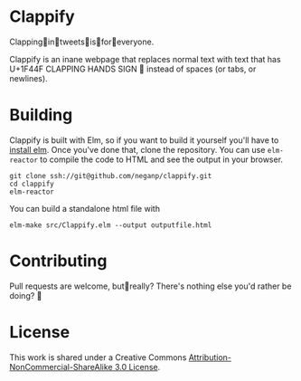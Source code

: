 # Clappify

Clapping👏in👏tweets👏is👏for👏everyone.

Clappify is an inane webpage that replaces normal text with text
that has U+1F44F CLAPPING HANDS SIGN 👏 instead of spaces (or tabs, or
newlines).


# Building

Clappify is built with Elm, so if you want to build it yourself
you'll have to
[install elm](https://guide.elm-lang.org/get_started.html). Once
you've done that, clone the repository. You can use `elm-reactor` to
compile the code to HTML and see the output in your browser.

```shell
git clone ssh://git@github.com/neganp/clappify.git
cd clappify
elm-reactor
```

You can build a standalone html file with

```shell
elm-make src/Clappify.elm --output outputfile.html
```


# Contributing

Pull requests are welcome, but🤔really? There's nothing else you'd
rather be doing? 🤣


# License

This work is shared under a Creative Commons
[Attribution-NonCommercial-ShareAlike 3.0 License](https://creativecommons.org/licenses/by-nc-sa/3.0/).
